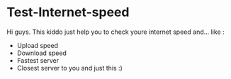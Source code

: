 # Test-Internet-speed

Hi guys.
This kiddo just help you to check youre internet speed and...
like :
- Upload speed 
- Download speed 
- Fastest server
- Closest server to you
and just this :)
